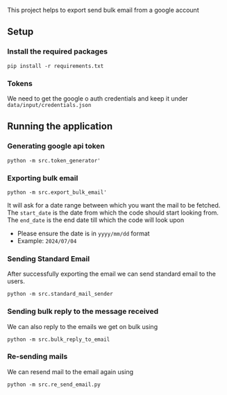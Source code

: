 
This project helps to export send bulk email from a google account

## Setup

### Install the required packages
```
pip install -r requirements.txt
```
### Tokens
We need to get the google o auth credentials and keep it under `data/input/credentials.json` 

## Running the application

### Generating google api token
```
python -m src.token_generator'
```
### Exporting bulk email
```
python -m src.export_bulk_email'
```
It will ask for a date range between which you want the mail to be fetched.
The `start_date` is the date from which the code should start looking from.
The `end_date` is the end date till which the code will look upon

- Please ensure the date is in `yyyy/mm/dd` format
- Example: `2024/07/04`

### Sending Standard Email
After successfully exporting the email we can send standard email to the users.
```
python -m src.standard_mail_sender
```
### Sending bulk reply to the message received
We can also reply to the emails we get on bulk using 
```
python -m src.bulk_reply_to_email
```

### Re-sending mails
We can resend mail to the email again using
```
python -m src.re_send_email.py
```



